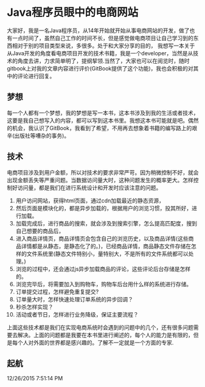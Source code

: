 Java程序员眼中的电商网站
=======

大家好，我是一名Java程序员，从14年开始就开始从事电商网站的开发，做了也有一点时间了，虽然自己工作的时间不长，但是感觉做电商项目让自己学习到的东西相对于别的项目类型来说，多很多。处于和大家分享的目的， 我想写一本关于从Java开发的角度看电商项目开发的技术书籍，我是一个developer，当然是从技术的角度去讲，力求简单明了，提纲挈领.当然了，大家也可以在阅览时，随时gitbook上对我的文章内容进行评价(GitBook提供了这个功能)，我也会积极的对其中的评论进行回复。

梦想
-------
每一个人都有一个梦想，我的梦想是写一本书，这本书涉及到我的生活或者技术，这要是我自己想写入的内容，都可以写到这本书里。我想这本书可能就是吧。偶然的机会，我认识了GitBook，我看到了希望，不用再去想象着书籍的编写路上的艰辛(出版社等嘈杂的事务)。


技术
----------------------------------------

电商项目涉及到用户金额，所以对技术的要求非常严苛。因为稍微控制不好，就会出现金额丢失等严重问题。当数据访问量大时，这种问题发生的概率更大。怎样控制好访问量，都是我们在进行系统设计和开发时应该注意的问题。

1. 用户访问网站，获得html页面，通过cdn加载最近的静态资源，
1. 然后页面是模块化的，都是异步加载的，根据用户的浏览习惯，投其所好，进行加载。
1. 加载完成后，进行商品的搜索，就会涉及到搜索引擎，怎么提高匹配度，搜到自己想要的商品后，
1. 进入商品详情页，商品详情页会包含自己的浏览历史，以及商品详情(这些商品详情都是从静态，是静态化了的。)，已经商品详情，商品静态文件存储在怎样的文件系统里(静态文件特别小，量特别大，不是所有的文件系统都可以处理。)
1. 浏览的过程中，还会通过js异步加载商品的评论，这些评论后台存储是怎样的。
1. 浏览完毕后，将需要加入到购物车，购物车后台用什么样的系统进行存储。
1. 订单提交过程，怎样避免重复提交?
1. 订单量大时，怎样快速处理订单系统的异步回调？
2. 秒杀怎样实现？
3. 活动或者节日，怎样进行业务降级，保证主要流程？

上面这些技术都是我们在实现电商系统时会遇到的问题中的几个，还有很多问题需要去解决。上面的问题都是我要在本书里进行阐述的，每个人的能力是有限的，但是每个人对外面的世界都是感兴趣的。了解不一定就是一个方面的专家.

起航
----------------------------------------


12/26/2015 7:51:14 PM 


